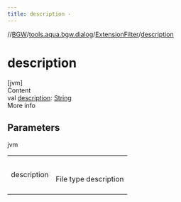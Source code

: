 ```yaml
---
title: description -
---
```

//[BGW](../../../index.md)/[tools.aqua.bgw.dialog](../index.md)/[ExtensionFilter](index.md)/[description](description.md)



# description  
[jvm]  
Content  
val [description](description.md): [String](https://kotlinlang.org/api/latest/jvm/stdlib/kotlin/-string/index.html)  
More info  


## Parameters  
  
jvm  
  
| | |
|---|---|
| <a name="tools.aqua.bgw.dialog/ExtensionFilter/description/#/PointingToDeclaration/"></a>description| <a name="tools.aqua.bgw.dialog/ExtensionFilter/description/#/PointingToDeclaration/"></a><br><br>File type description<br><br>|
  
  



